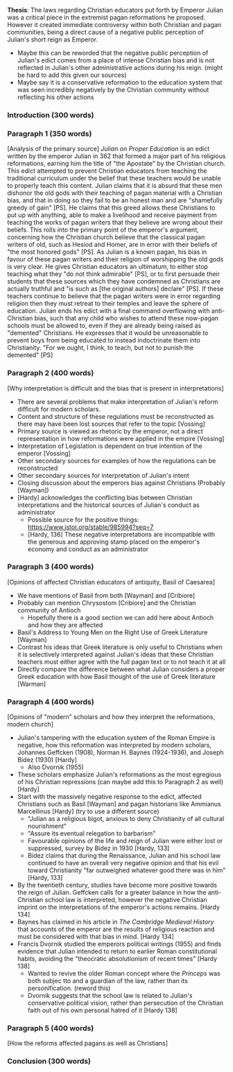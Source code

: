 **Thesis**:
The laws regarding Christian educators put forth by Emperor Julian was a critical piece in the extremist pagan reformations he proposed. However it created immediate controversy within both Christian and pagan communities, being a direct cause of a negative public perception of Julian's short reign as Emperor.
 - Maybe this can be reworded that the negative public perception of Julian's edict comes from a place of intense Christian bias and is not reflected in Julian's other administrative actions during his reign. (might be hard to add this given our sources)
 - Maybe say it is a conservative reformation to the education system that was seen incredibly negatively by the Christian community without reflecting his other actions

### Introduction (300 words)

### Paragraph 1 (350 words)
[Analysis of the primary source]
*Julian on Proper Education* is an edict written by the emperor Julian in 362 that formed a major part of his religious reformations, earning him the title of "the Apostate" by the Christian church. This edict attempted to prevent Christian educators from teaching the traditional curriculum under the belief that these teachers would be unable to properly teach this content.  Julian claims that it is absurd that these men dishonor the old gods with their teaching of pagan material with a Christian bias, and that in doing so they fail to be an honest man and are "shamefully greedy of gain" [PS].  He claims that this greed allows these Christians to put up with anything, able to make a livelihood and receive payment from teaching the works of pagan writers that they believe are wrong about their beliefs.  This rolls into the primary point of the emperor's argument, concerning how the Christian church believe that the classical pagan writers of old, such as Hesiod and Homer, are in error with their beliefs of "the most honored gods" [PS]. As Julian is a known pagan, his bias in favour of these pagan writers and their religion of worshipping the old gods is very clear. He gives Christian educators an ultimatum, to either stop teaching what they "do not think admirable" [PS], or to first persuade their students that these sources which they have condemned as Christians are actually truthful and "is such as \[the original authors] declare" [PS]. If these teachers continue to believe that the pagan writers were in error regarding religion then they must retreat to their temples and leave the sphere of education. Julian ends his edict with a final command overflowing with anti-Christian bias, such that any child who wishes to attend these now-pagan schools must be allowed to, even if they are already being raised as "demented" Christians. He expresses that it would be unreasonable to prevent boys from being educated to instead indoctrinate them into Christianity. "For we ought, I think, to teach, but not to punish the demented" [PS]
### Paragraph 2 (400 words)
[Why interpretation is difficult and the bias that is present in interpretations]
 - There are several problems that make interpretation of Julian's reform difficult for modern scholars.
 - Content and structure of these regulations must be reconstructed as there may have been lost sources that refer to the topic [Vossing]
 - Primary source is viewed as rhetoric by the emperor, not a direct representation in how reformations were applied in the empire [Vossing]
 - Interpretation of Legislation is dependent on true intention of the emperor [Vossing]
 - Other secondary sources for examples of how the regulations can be reconstructed
 - Other secondary sources for interpretation of Julian's intent
 - Closing discussion about the emperors bias against Christians (Probably [Wayman])
 - [Hardy] acknowledges the conflicting bias between Christian interpretations and the historical sources of Julian's conduct as administrator
	 - Possible source for the positive things: https://www.jstor.org/stable/985994?seq=7
	 - [Hardy, 136] These negative interpretations are incompatible with the generous and approving stamp placed on the emperor's economy and conduct as an administrator
### Paragraph 3 (400 words)
[Opinions of affected Christian educators of antiquity, Basil of Caesarea]
 - We have mentions of Basil from both [Wayman]  and [Cribiore]
 - Probably can mention Chrysostom [Cribiore] and the Christian community of Antioch
	 - Hopefully there is a good section we can add here about Antioch and how they are affected
 - Basil's Address to Young Men on the Right Use of Greek Literature [Wayman]
 - Contrast his ideas that Greek literature is only useful to Christians when it is selectively interpreted against Julian's ideas that these Christian teachers must either agree with the full pagan text or to not teach it at all
 - Directly compare the difference between what Julian considers a proper Greek education with how Basil thought of the use of Greek literature [Warman]
### Paragraph 4 (400 words)
[Opinions of "modern" scholars and how they interpret the reformations, modern church]
 - Julian's tampering with the education system of the Roman Empire is negative, how this reformation was interpreted by modern scholars, Johannes Geffcken (1908), Norman H. Baynes (1924-1936), and Joseph Bidez (1930) [Hardy]
	 - Also Dvornik (1955)
 - These scholars emphasize Julian's reformations as the most egregious of his Christian repressions (can maybe add this to Paragraph 2 as well) [Hardy]
 - Start with the massively negative response to the edict, affected Christians such as Basil [Wayman] and pagan historians like Ammianus Marcellinus [Hardy] (try to use a different source)
	 - "Julian as a religious bigot, anxious to deny Christianity of all cultural nourishment"
	 - "Assure its eventual relegation to barbarism"
	 - Favourable opinions of the life and reign of Julian were either lost or suppressed, survey by Bidez in 1930 [Hardy, 133]
	 - Bidez claims that during the Renaissance, Julian and his school law continued to have an overall very negative opinion and that his evil toward Christianity "far outweighed whatever good there was in him" [Hardy, 133]
 - By the twentieth century, studies have become more positive towards the reign of Julian. Geffcken calls for a greater balance in how the anti-Christian school law is interpreted, however the negative Christian imprint on the interpretations of the emperor's actions remains. [Hardy 134]
 - Baynes has claimed in his article in *The Cambridge Medieval History* that accounts of the emperor are the results of religious reaction and must be considered with that bias in mind. [Hardy 134] 
 - Francis Dvornik studied the emperors political writings (1955) and finds evidence that Julian intended to return to earlier Roman constitutional habits, avoiding the "theocratic absolutionism of recent times" [Hardy 138]
	 - Wanted to revive the older Roman concept where the *Princeps* was both subjec tto and a guardian of the law, rather than its personification. (reword this)
	 - Dvornik suggests that the school law is related to Julian's conservative political vision, rather than persecution of the Christian faith out of his own personal hatred of it [Hardy 138]
### Paragraph 5 (400 words)
[How the reforms affected pagans as well as Christians]

### Conclusion (300 words)